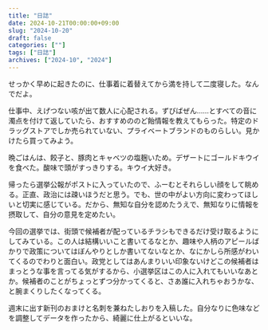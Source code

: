 ```yaml
---
title: "日誌"
date: 2024-10-21T00:00:00+09:00
slug: "2024-10-20"
draft: false
categories: [""]
tags: ["日誌"]
archives: ["2024-10", "2024"]
---
```

せっかく早めに起きたのに、仕事着に着替えてから満を持して二度寝した。なんでだよ。

仕事中、えげつない咳が出て数人に心配される。ずびばぜん……とすべての音に濁点を付けて返していたら、おすすめののど飴情報を教えてもらった。特定のドラッグストアでしか売られていない、プライベートブランドのものらしい。見かけたら買ってみよう。

晩ごはんは、餃子と、豚肉とキャベツの塩麹いため。デザートにゴールドキウイを食べた。酸味で頭がすっきりする。キウイ大好き。

帰ったら選挙公報がポストに入っていたので、ふーむとそれらしい顔をして眺める。正直、政治には疎いほうだと思う。でも、世の中がよい方向に変わってほしいと切実に感じている。だから、無知な自分を認めたうえで、無知なりに情報を摂取して、自分の意見を定めたい。

今回の選挙では、街頭で候補者が配っているチラシもできるだけ受け取るようにしてみている。この人は結構いいこと書いてるなとか、趣味や人柄のアピールばかりで政策についてはぼんやりとしか書いてないなとか、なにかしら所感がわいてくるのでわりと面白い。政党としてはあんまりいい印象ないけどこの候補者はまっとうな事を言ってる気がするから、小選挙区はこの人に入れてもいいなあとか。候補者のことがちょっとずつ分かってくると、さあ誰に入れちゃおうかな、と腕まくりしたくなってくる。

週末に出す新刊のおまけと名刺を兼ねたしおりを入稿した。自分なりに色味などを調整してデータを作ったから、綺麗に仕上がるといいな。
